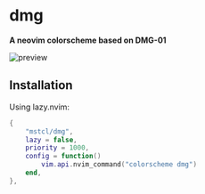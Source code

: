 # dmg

**A neovim colorscheme based on DMG-01**

![preview](pics/preview.png)

## Installation

Using lazy.nvim:

```lua
{
	"mstcl/dmg",
	lazy = false,
	priority = 1000,
	config = function()
		vim.api.nvim_command("colorscheme dmg")
	end,
},
```
